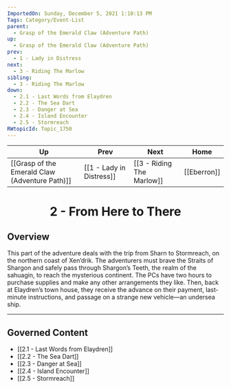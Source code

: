 ```yaml
---
ImportedOn: Sunday, December 5, 2021 1:10:13 PM
Tags: Category/Event-List
parent:
  - Grasp of the Emerald Claw (Adventure Path)
up:
  - Grasp of the Emerald Claw (Adventure Path)
prev:
  - 1 - Lady in Distress
next:
  - 3 - Riding The Marlow
sibling:
  - 3 - Riding The Marlow
down:
  - 2.1 - Last Words from Elaydren
  - 2.2 - The Sea Dart
  - 2.3 - Danger at Sea
  - 2.4 - Island Encounter
  - 2.5 - Stormreach
RWtopicId: Topic_1750
---
```


| Up | Prev | Next | Home |
|----|------|------|------|
| [[Grasp of the Emerald Claw (Adventure Path)]] | [[1 - Lady in Distress]] | [[3 - Riding The Marlow]] | [[Eberron]] |

# <center>2 - From Here to There</center>

## Overview

This part of the adventure deals with the trip from Sharn to Stormreach, on the northern coast of Xen’drik. The adventurers must brave the Straits of Shargon and safely pass through Shargon’s Teeth, the realm of the sahuagin, to reach the mysterious continent. The PCs have two hours to purchase supplies and make any other arrangements they like. Then, back at Elaydren’s town house, they receive the advance on their payment, last-minute instructions, and passage on a strange new vehicle—an undersea ship.


---
## Governed Content
- [[2.1 - Last Words from Elaydren]]
- [[2.2 - The Sea Dart]]
- [[2.3 - Danger at Sea]]
- [[2.4 - Island Encounter]]
- [[2.5 - Stormreach]]
